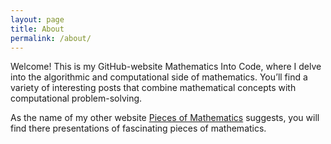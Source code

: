 ```yaml
---
layout: page
title: About
permalink: /about/
---
```


Welcome! This is my GitHub-website Mathematics Into Code, where I delve into the algorithmic and computational side of mathematics. You’ll find a variety of interesting posts that combine mathematical concepts with computational problem-solving.

As the name of my other website [Pieces of Mathematics](https://www.piecesofmathematics.com) suggests, you will find there presentations of fascinating pieces of mathematics.

